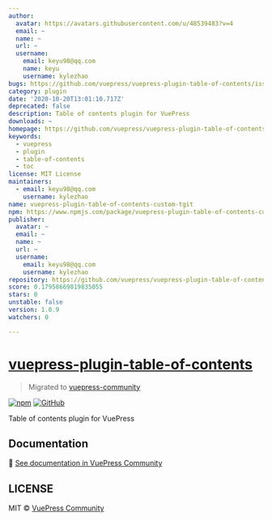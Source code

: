 ```yaml
---
author:
  avatar: https://avatars.githubusercontent.com/u/48539483?v=4
  email: ~
  name: ~
  url: ~
  username:
    email: keyu98@qq.com
    name: keyu
    username: kylezhao
bugs: https://github.com/vuepress/vuepress-plugin-table-of-contents/issues
category: plugin
date: '2020-10-20T13:01:10.717Z'
deprecated: false
description: Table of contents plugin for VuePress
downloads: ~
homepage: https://github.com/vuepress/vuepress-plugin-table-of-contents#readme
keywords:
  - vuepress
  - plugin
  - table-of-contents
  - toc
license: MIT License
maintainers:
  - email: keyu98@qq.com
    username: kylezhao
name: vuepress-plugin-table-of-contents-custom-tgit
npm: https://www.npmjs.com/package/vuepress-plugin-table-of-contents-custom-tgit
publisher:
  avatar: ~
  email: ~
  name: ~
  url: ~
  username:
    email: keyu98@qq.com
    username: kylezhao
repository: https://github.com/vuepress/vuepress-plugin-table-of-contents
score: 0.17958669819835055
stars: 0
unstable: false
version: 1.0.9
watchers: 0

---
```


# [vuepress-plugin-table-of-contents](https://vuepress.github.io/plugins/table-of-contents.html)

> Migrated to [vuepress-community](https://github.com/vuepress/vuepress-community)

[![npm](https://img.shields.io/npm/v/vuepress-plugin-table-of-contents.svg)](https://www.npmjs.com/package/vuepress-plugin-table-of-contents)
[![GitHub](https://img.shields.io/github/license/vuepress/vuepress-plugin-table-of-contents.svg)](https://github.com/vuepress/vuepress-plugin-table-of-contents/blob/master/LICENSE)

Table of contents plugin for VuePress

## Documentation

:book: [See documentation in VuePress Community](https://vuepress.github.io/plugins/table-of-contents.html)

## LICENSE

MIT &copy; [VuePress Community](https://github.com/vuepress)
